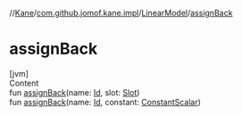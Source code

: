 //[Kane](../../index.md)/[com.github.jomof.kane.impl](../index.md)/[LinearModel](index.md)/[assignBack](assign-back.md)



# assignBack  
[jvm]  
Content  
fun [assignBack](assign-back.md)(name: [Id](../index.md#%5Bcom.github.jomof.kane.impl%2FId%2F%2F%2FPointingToDeclaration%2F%5D%2FClasslikes%2F-1069225679), slot: [Slot](../-slot/index.md))  
fun [assignBack](assign-back.md)(name: [Id](../index.md#%5Bcom.github.jomof.kane.impl%2FId%2F%2F%2FPointingToDeclaration%2F%5D%2FClasslikes%2F-1069225679), constant: [ConstantScalar](../-constant-scalar/index.md))  



